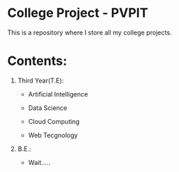 # College Project - PVPIT

This is a repository where I store all my college projects. 

# Contents:
1. Third Year(T.E):

    - Artificial Intelligence

    - Data Science

    - Cloud Computing

    - Web Tecgnology

2. B.E.:

    - Wait.....


